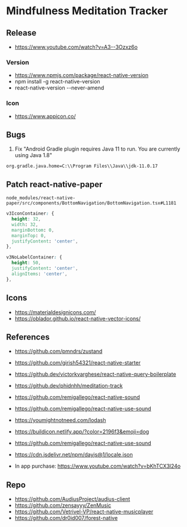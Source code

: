 # Mindfulness Meditation Tracker

## Release
- https://www.youtube.com/watch?v=A3--3Ozxz6o

### Version
- https://www.npmjs.com/package/react-native-version
- npm install -g react-native-version
- react-native-version --never-amend
### Icon
- https://www.appicon.co/

## Bugs
1. Fix "Android Gradle plugin requires Java 11 to run. You are currently using Java 1.8"
```
org.gradle.java.home=C:\\Program Files\\Java\\jdk-11.0.17
```

## Patch react-native-paper
`node_modules/react-native-paper/src/components/BottomNavigation/BottomNavigation.tsx#L1181`

```css
v3IconContainer: {
  height: 32,
  width: 32,
  marginBottom: 0,
  marginTop: 0,
  justifyContent: 'center',
},

v3NoLabelContainer: {
  height: 50,
  justifyContent: 'center',
  alignItems: 'center',
},
```

## Icons
- https://materialdesignicons.com/
- https://oblador.github.io/react-native-vector-icons/

## References
- https://github.com/pmndrs/zustand
- https://github.com/girish54321/react-native-starter
- https://github.dev/victorkvarghese/react-native-query-boilerplate
- https://github.dev/phidnhh/meditation-track

- https://github.com/remigallego/react-native-sound
- https://github.com/remigallego/react-native-use-sound

- https://youmightnotneed.com/lodash
- https://buildicon.netlify.app/?color=2196f3&emoji=dog

- https://github.com/remigallego/react-native-use-sound

- https://cdn.jsdelivr.net/npm/dayjs@1/locale.json
- In app purchase: https://www.youtube.com/watch?v=bKhTCX3l24o

## Repo
- https://github.com/AudiusProject/audius-client
- https://github.com/zensayyy/ZenMusic
- https://github.com/Vetrivel-VP/react-native-musicplayer
- https://github.com/dr0id007/forest-native
